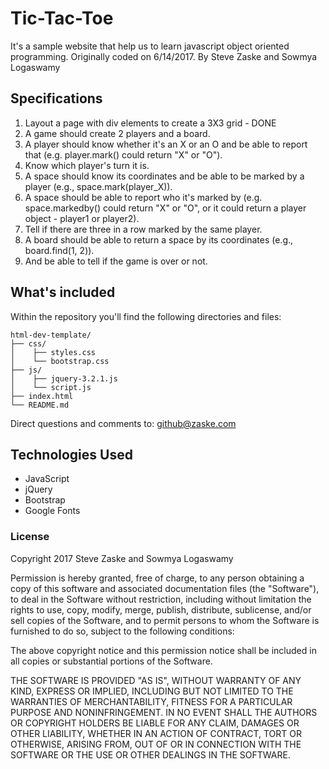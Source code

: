 # Tic-Tac-Toe
It's a sample website that help us to learn javascript object oriented programming. Originally coded on 6/14/2017.  By Steve Zaske and Sowmya Logaswamy

## Specifications
1. Layout a page with div elements to create a 3X3 grid - DONE
2. A game should create 2 players and a board.
3. A player should know whether it's an X or an O and be able to report that (e.g. player.mark() could return "X" or "O").
4. Know which player's turn it is.
5. A space should know its coordinates and be able to be marked by a player (e.g., space.mark(player_X)).
6. A space should be able to report who it's marked by (e.g. space.markedby() could return "X" or "O", or it could return a player object - player1 or player2).
7. Tell if there are three in a row marked by the same player.
8. A board should be able to return a space by its coordinates (e.g., board.find(1, 2)).
9. And be able to tell if the game is over or not.


## What's included
Within the repository you'll find the following directories and files:

```
html-dev-template/
├── css/
│    ├── styles.css
│    └── bootstrap.css
├── js/
│    ├── jquery-3.2.1.js
│    └── script.js
├── index.html
└── README.md
```

Direct questions and comments to: [github@zaske.com](mailto:github@zaske.com)

## Technologies Used
* JavaScript
* jQuery
* Bootstrap
* Google Fonts

### License
Copyright 2017 Steve Zaske and Sowmya Logaswamy

Permission is hereby granted, free of charge, to any person obtaining a copy of this software and associated documentation files (the "Software"), to deal in the Software without restriction, including without limitation the rights to use, copy, modify, merge, publish, distribute, sublicense, and/or sell copies of the Software, and to permit persons to whom the Software is furnished to do so, subject to the following conditions:

The above copyright notice and this permission notice shall be included in all copies or substantial portions of the Software.

THE SOFTWARE IS PROVIDED "AS IS", WITHOUT WARRANTY OF ANY KIND, EXPRESS OR IMPLIED, INCLUDING BUT NOT LIMITED TO THE WARRANTIES OF MERCHANTABILITY, FITNESS FOR A PARTICULAR PURPOSE AND NONINFRINGEMENT. IN NO EVENT SHALL THE AUTHORS OR COPYRIGHT HOLDERS BE LIABLE FOR ANY CLAIM, DAMAGES OR OTHER LIABILITY, WHETHER IN AN ACTION OF CONTRACT, TORT OR OTHERWISE, ARISING FROM, OUT OF OR IN CONNECTION WITH THE SOFTWARE OR THE USE OR OTHER DEALINGS IN THE SOFTWARE.
